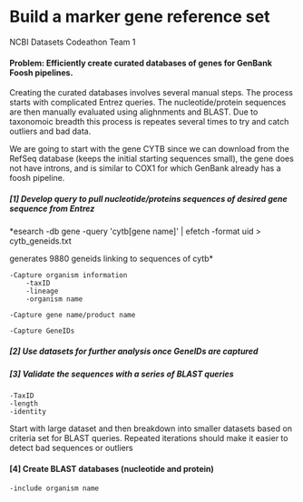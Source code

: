 # Build a marker gene reference set
NCBI Datasets Codeathon Team 1

#### Problem: Efficiently create curated databases of genes for GenBank Foosh pipelines. 

Creating the curated databases involves several manual steps.  The process starts with complicated Entrez queries.  The nucleotide/protein sequences are then manually evaluated using alighnments and BLAST. Due to taxonomoic breadth this
process is repeates several times to try and catch outliers and bad data. 

We are going to start with the gene CYTB since we can download from the RefSeq database (keeps the initial starting sequences small), the gene does not have introns, and is similar to COX1 for which GenBank already has a foosh pipeline. 

##### [1] Develop query to pull nucleotide/proteins sequences of desired gene sequence from Entrez

*esearch -db gene -query 'cytb[gene name]' | efetch -format uid > cytb_geneids.txt

generates 9880 geneids linking to sequences of cytb*


	-Capture organism information
		-taxID
		-lineage 
		-organism name

	-Capture gene name/product name

	-Capture GeneIDs

##### [2] Use datasets for further analysis once GeneIDs are captured

##### [3] Validate the sequences with a series of BLAST queries

	-TaxID
	-length
	-identity
	
Start with large dataset and then breakdown into smaller datasets based on criteria set for BLAST queries.
Repeated iterations should make it easier to detect bad sequences or outliers

#### [4] Create BLAST databases (nucleotide and protein)
	-include organism name
